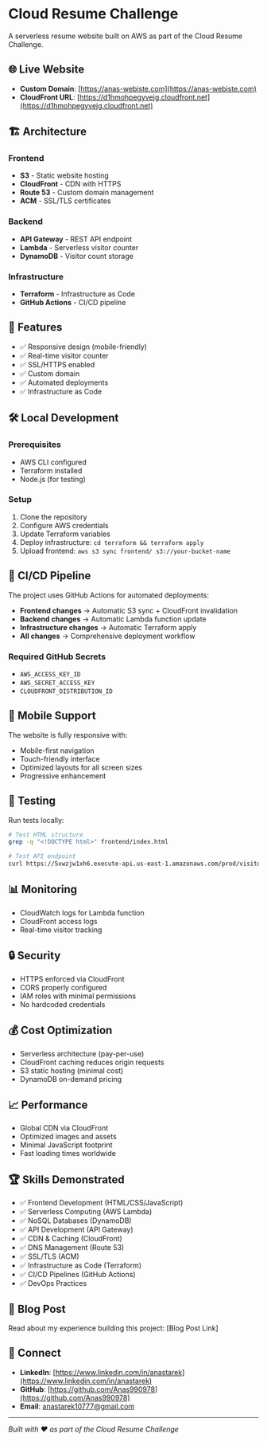 # Cloud Resume Challenge

A serverless resume website built on AWS as part of the Cloud Resume Challenge.

## 🌐 Live Website
- **Custom Domain**: [https://anas-webiste.com](https://anas-webiste.com)
- **CloudFront URL**: [https://d1hmohpegyvejg.cloudfront.net](https://d1hmohpegyvejg.cloudfront.net)

## 🏗️ Architecture

### Frontend
- **S3** - Static website hosting
- **CloudFront** - CDN with HTTPS
- **Route 53** - Custom domain management
- **ACM** - SSL/TLS certificates

### Backend
- **API Gateway** - REST API endpoint
- **Lambda** - Serverless visitor counter
- **DynamoDB** - Visitor count storage

### Infrastructure
- **Terraform** - Infrastructure as Code
- **GitHub Actions** - CI/CD pipeline

## 🚀 Features

- ✅ Responsive design (mobile-friendly)
- ✅ Real-time visitor counter
- ✅ SSL/HTTPS enabled
- ✅ Custom domain
- ✅ Automated deployments
- ✅ Infrastructure as Code

## 🛠️ Local Development

### Prerequisites
- AWS CLI configured
- Terraform installed
- Node.js (for testing)

### Setup
1. Clone the repository
2. Configure AWS credentials
3. Update Terraform variables
4. Deploy infrastructure: `cd terraform && terraform apply`
5. Upload frontend: `aws s3 sync frontend/ s3://your-bucket-name`

## 🔄 CI/CD Pipeline

The project uses GitHub Actions for automated deployments:

- **Frontend changes** → Automatic S3 sync + CloudFront invalidation
- **Backend changes** → Automatic Lambda function update
- **Infrastructure changes** → Automatic Terraform apply
- **All changes** → Comprehensive deployment workflow

### Required GitHub Secrets
- `AWS_ACCESS_KEY_ID`
- `AWS_SECRET_ACCESS_KEY`
- `CLOUDFRONT_DISTRIBUTION_ID`

## 📱 Mobile Support

The website is fully responsive with:
- Mobile-first navigation
- Touch-friendly interface
- Optimized layouts for all screen sizes
- Progressive enhancement

## 🧪 Testing

Run tests locally:
```bash
# Test HTML structure
grep -q "<!DOCTYPE html>" frontend/index.html

# Test API endpoint
curl https://5xwzjw1xh6.execute-api.us-east-1.amazonaws.com/prod/visitors
```

## 📊 Monitoring

- CloudWatch logs for Lambda function
- CloudFront access logs
- Real-time visitor tracking

## 🔒 Security

- HTTPS enforced via CloudFront
- CORS properly configured
- IAM roles with minimal permissions
- No hardcoded credentials

## 💰 Cost Optimization

- Serverless architecture (pay-per-use)
- CloudFront caching reduces origin requests
- S3 static hosting (minimal cost)
- DynamoDB on-demand pricing

## 📈 Performance

- Global CDN via CloudFront
- Optimized images and assets
- Minimal JavaScript footprint
- Fast loading times worldwide

## 🏆 Skills Demonstrated

- ✅ Frontend Development (HTML/CSS/JavaScript)
- ✅ Serverless Computing (AWS Lambda)
- ✅ NoSQL Databases (DynamoDB)
- ✅ API Development (API Gateway)
- ✅ CDN & Caching (CloudFront)
- ✅ DNS Management (Route 53)
- ✅ SSL/TLS (ACM)
- ✅ Infrastructure as Code (Terraform)
- ✅ CI/CD Pipelines (GitHub Actions)
- ✅ DevOps Practices

## 📝 Blog Post

Read about my experience building this project: [Blog Post Link]

## 🤝 Connect

- **LinkedIn**: [https://www.linkedin.com/in/anastarek](https://www.linkedin.com/in/anastarek)
- **GitHub**: [https://github.com/Anas990978](https://github.com/Anas990978)
- **Email**: anastarek10777@gmail.com

---

*Built with ❤️ as part of the Cloud Resume Challenge*
